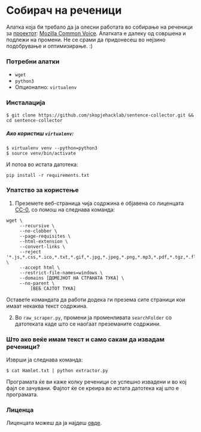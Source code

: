 # Собирач на реченици
Алатка која би требало да ја олесни работата во собирање на реченици за [проектот](https://mozilla.mk/2020/04/02/%d0%b0%d0%ba%d1%86%d0%b8%d1%98%d0%b0-common-voice-%d0%bd%d0%b0-%d0%bc%d0%b0%d0%ba%d0%b5%d0%b4%d0%be%d0%bd%d1%81%d0%ba%d0%b8/): [Mozilla Common Voice](https://voice.mozilla.org/mk). Алатката е далеку од совршена и подлежи на промени. Не се срами да придонесеш во нејзино подобрување и оптимизирање. :)

### Потребни алатки
- `wget`
- `python3`
- Опционално: `virtualenv`

### Инсталација

```
$ git clone https://github.com/skopjehacklab/sentence-collector.git && cd sentence-collector
```

##### Ако користиш `virtualenv`:

```
$ virtualenv venv --python=python3
$ source venv/bin/activate
```

И потоа во истата датотека:

```
pip install -r requirements.txt
```

### Упатство за користење

1. Преземете веб-страница чија содржина е објавена со лиценцата [CC-0](https://creativecommons.org/share-your-work/public-domain/cc0/), со помош на следнава команда:

```
wget \
     --recursive \
     --no-clobber \
     --page-requisites \
     --html-extension \
     --convert-links \
     --reject '*.js,*.css,*.ico,*.txt,*.gif,*.jpg,*.jpeg,*.png,*.mp3,*.pdf,*.tgz,*.flv,*.avi,*.mpeg,*.iso' \
     --accept html \
     --restrict-file-names=windows \
     --domains [ДОМЕЈНОТ НА СТРАНАТА ТУКА] \
     --no-parent \
         [ВЕБ САЈТОТ ТУКА]
```

Оставете командата да работи додека ги презема сите страници кои имаат некаква текст содржина.

2. Во `raw_scraper.py`, промени ја променливата `searchFolder` со датотеката каде што се наоѓаат преземаните содржини.

### Што ако веќе имам текст и само сакам да извадам реченици?

Изврши ја следнава команда:

```
$ cat Hamlet.txt | python extractor.py
```

Програмата ќе ви каже колку реченици се успешно извадени и во кој фајл се зачувани. Фајлот ќе се креира во истата датотека кај што е програмата.

### Лиценца

Лиценцата можеш да ја најдеш [овде](LICENSE).
